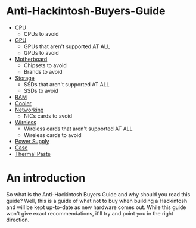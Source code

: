 # Anti-Hackintosh-Buyers-Guide

* [CPU](CPU.md)
   * CPUs to avoid
* [GPU](GPU.md)
   * GPUs that aren't supported AT ALL
   * GPUs to avoid
* [Motherboard](Motherboard.md)
   * Chipsets to avoid
   * Brands to avoid
* [Storage](Storage.md)
   * SSDs that aren't supported AT ALL
   * SSDs to avoid
* [RAM](RAM.md)
* [Cooler](Cooler.md)
* [Networking](Networking.md)
   * NICs cards to avoid
* [Wireless](Wireless.md)
   * Wireless cards that aren't supported AT ALL
   * Wireless cards to avoid
* [Power Supply](PSU.md)
* [Case](Case.md)
* [Thermal Paste](ThermalPaste.md)

# An introduction

So what is the Anti-Hackintosh Buyers Guide and why should you read this guide? Well, this is a guide of what not to buy when building a Hackintosh and will be kept up-to-date as new hardware comes out. While this guide won't give exact recommendations, it'll try and point you in the right direction.
